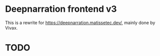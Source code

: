 # Deepnarration frontend v3


This is a rewrite for <https://deepnarration.matissetec.dev/>, mainly done by Vivax.

# TODO

